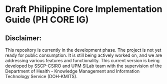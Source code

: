 # Draft Philippine Core Implementation Guide (PH CORE IG)



## Disclaimer:

This repository is currently in the development phase. The project is not yet ready for public consumption. It is still being actively worked on, and we are addressing various features and functionality. This current version is being developed by SSCP-CSIRO and UPM SILab team with the supervision of the Department of Health - Knowledge Management and Information Technology Service (DOH-KMITS).
